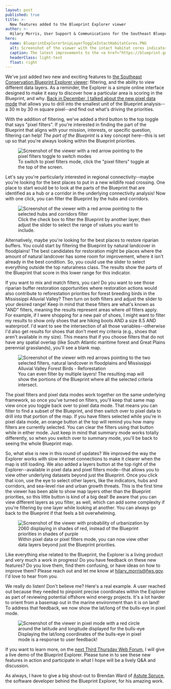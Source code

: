 ```yaml
---
layout: post
published: true
title: >-
  New features added to the Blueprint Explorer viewer
author: >-
  Hilary Morris, User Support & Communications for the Southeast Blueprint
hero:
  name: BlueprintExplorerSnipLayerToggleIntactHabitatCores.PNG
  alt: Screenshot of the viewer with the intact habitat cores indicator layer displaying in shades of red, instead of the Blueprint priorities in shades of purple.
  caption: The latest improvements to the <a href="https://blueprint.geoplatform.gov/southeast/">Blueprint Explorer</a> allow you to filter the Blueprint by the underlying indicators and view different layers on the map.
  headerClass: light-text
  float: right
---
```

We've just added two new and exciting features to [the Southeast Conservation Blueprint Explorer viewer](https://secassoutheast.org/2022/12/20/the-Southeast-Blueprint-Explorer-Now-with-more-to-explore.html): filtering, and the ability to view different data layers. As a reminder, the Explorer is a simple online interface designed to make it easy to discover how a particular area is scoring in the Blueprint, and why. [Back in December, I talked about the new pixel data mode](https://secassoutheast.org/2022/11/15/Southeast-Blueprint-Explorer-updated-with-2022-data.html) that allows you to drill into the smallest unit of the Blueprint analysis--a 30 m by 30 m square pixel--and find out what's driving the priorities.<!--more-->

With the addition of filtering, we've added a third button to the top toggle that says "pixel filters". If you're interested in finding the part of the Blueprint that aligns with your mission, interests, or specific question, filtering can help! _The part of the Blueprint_ is a key concept here--this is set up so that you're always looking within the Blueprint priorities.

<figure>
  <img src="{{site.baseurl}}/images/BlueprintExplorerSnipPixelFiltersToggle.PNG" alt="Screenshot of the viewer with a red arrow pointing to the pixel filters toggle to switch modes"/>
  <figcaption>To switch to pixel filters mode, click the "pixel filters" toggle at the top of the screen.</figcaption>
</figure>

Let's say you're particularly interested in regional connectivity--maybe you're looking for the best places to put in a new wildlife road crossing. One place to start would be to look at the parts of the Blueprint that are identified as a hub or a corridor in the underlying connectivity analysis! Now with one click, you can filter the Blueprint by the hubs and corridors.

<figure>
  <img src="{{site.baseurl}}/images/BlueprintExplorerSnipPixelFilterHubsCorridors.PNG" alt="Screenshot of the viewer with a red arrow pointing to the selected hubs and corridors filter"/>
  <figcaption>Click the check box to filter the Blueprint by another layer, then adjust the slider to select the range of values you want to include.</figcaption>
</figure>

Alternatively, maybe you're looking for the best places to restore riparian buffers. You could start by filtering the Blueprint by natural landcover in floodplains! The best candidates for restoration might be places where the amount of natural landcover has some room for improvement, where it isn't already in the best condition. So, you could use the slider to select everything outside the top naturalness class. The results show the parts of the Blueprint that score in this lower range for this indicator.

If you want to mix and match filters, you can! Do you want to see those riparian buffer restoration opportunities where restoration actions would also contribute to reforestation priorities for forest breeding birds in the Mississippi Alluvial Valley? Then turn on both filters and adjust the slider to your desired range! Keep in mind that these filters are what's known as "AND" filters, meaning the results represent areas where _all_ filters apply. For example, if I were shopping for a new pair of shoes, I might want to filter my results to show only shoes that are hiking boots AND a size 8.5 AND waterproof. I'd want to see the intersection of all those variables--otherwise I'd also get results for shoes that don't meet my criteria (e.g., shoes that aren't available in my size). This means that if you choose filters that do not have any spatial overlap (like South Atlantic maritime forest and Great Plains perennial grasslands), you'll see a blank map.

<figure>
  <img src="{{site.baseurl}}/images/BlueprintExplorerSnipPixelFilterRiparianAndMAV.PNG" alt="Screenshot of the viewer with red arrows pointing to the two selected filters, natural landcover in floodplains and Mississippi Alluvial Valley Forest Birds - Reforestation"/>
  <figcaption>You can even filter by multiple layers! The resulting map will show the portions of the Blueprint where all the selected criteria intersect.</figcaption>
</figure>

The pixel filters and pixel data modes work together on the same underlying framework, so once you've turned on filters, you'll keep that same map view once you toggle back over to pixel data mode. That means you can filter to find a subset of the Blueprint, and then switch over to pixel data to drill into that portion of the map. If you have filters selected while you're in pixel data mode, an orange button at the top will remind you how many filters are currently selected. You can clear the filters using that button while in either mode. Just keep in mind that summary mode works totally differently, so when you switch over to summary mode, you'll be back to seeing the whole Blueprint map.

So, what else is new in this round of updates? We improved the way the Explorer works with slow internet connections to make it clearer when the map is still loading. We also added a layers button at the top right of the Explorer--available in pixel data and pixel filters mode--that allows you to view other underlying datasets beyond just the Blueprint. Once you click that icon, use the eye to select other layers, like the indicators, hubs and corridors, and sea-level rise and urban growth threats. This is the first time the viewer has been able to show map layers other than the Blueprint priorities, so this little button is kind of a big deal! Be aware that you can view different layers as you filter, as well, which can add some complexity if you're filtering by one layer while looking at another. You can always go back to the Blueprint if that feels a bit overwhelming.

<figure>
  <img src="{{site.baseurl}}/images/BlueprintExplorerSnipLayerToggleUrban.PNG" alt="Screenshot of the viewer with probability of urbanization by 2060 displaying in shades of red, instead of the Blueprint priorities in shades of purple"/>
  <figcaption>Within pixel data or pixel filters mode, you can now view other data layers beyond just the Blueprint priorities.</figcaption>
</figure>

Like everything else related to the Blueprint, the Explorer is a living product and very much a work in progress! Do you have feedback on these new features? Do you love them, find them confusing, or have ideas on how to improve them? Please reach out and let me know at [hilary_morris@fws.gov](mailto:hilary_morris@fws.gov). I'd love to hear from you.

We really do listen! Don't believe me? Here's a real example. A user reached out because they needed to pinpoint precise coordinates within the Explorer as part of reviewing potential offshore wind energy projects. It's a lot harder to orient from a basemap out in the marine environment than it is on land! To address that feedback, we now show the lat/long of the bulls-eye in pixel mode.

<figure>
  <img src="{{site.baseurl}}/images/BlueprintExplorerSnipCoordinates.PNG" alt="Screenshot of the viewer in pixel mode with a red circle around the latitude and longitude displayed for the bulls-eye"/>
  <figcaption>Displaying the lat/long coordinates of the bulls-eye in pixel mode is a response to user feedback!</figcaption>
</figure>

If you want to learn more, on the [next Third Thursday Web Forum](https://calendar.google.com/calendar/event?eid=N3MzZDBuZnIwaXMxcnN0NXQ4Yjk1cms2bXAgc2VjYXNzb3V0aGVhc3RAbQ&ctz=America/New_York), I will give a live demo of the Blueprint Explorer. Please tune in to see these new features in action and participate in what I hope will be a lively Q&A and discussion.

As always, I have to give a big shout-out to Brendan Ward of [Astute Spruce](https://astutespruce.com/), the software developer behind the Blueprint Explorer, for his amazing work.
